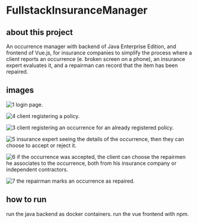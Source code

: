 # FullstackInsuranceManager

## about this project

An occurrence manager with backend of Java Enterprise Edition, and frontend of Vue.js, for insurance companies to simplify the process where a client reports an occurrence (e. broken screen on a phone), an insurance expert evaluates it, and a repairman can record that the item has been repaired.

## images

![1](https://user-images.githubusercontent.com/76527448/227513895-d898f3f9-c6ca-48ac-8971-0fde49371d81.PNG)
login page.


![4](https://user-images.githubusercontent.com/76527448/227513955-c3d72453-de62-42f5-a8ce-b3e5932c65de.PNG)
client registering a policy.


![3](https://user-images.githubusercontent.com/76527448/227513934-881a0264-77d2-4707-b499-a5ec297a9b73.PNG)
client registering an occurrence for an already registered policy.

![5](https://user-images.githubusercontent.com/76527448/227515773-4cd5e46a-f860-414a-a074-1642978aa26f.PNG)
insurance expert seeing the details of the occurrence, then they can choose to accept or reject it.

![6](https://user-images.githubusercontent.com/76527448/227515825-634bd774-b24b-4ef6-9031-675f4d8e0f7f.PNG)
if the occurrence was accepted, the client can choose the repairmen he associates to the occurrence, both from his insurance company or independent contractors.

![7](https://user-images.githubusercontent.com/76527448/227515832-2198c8f0-21a0-4da7-8d4d-6d36e5b646e3.PNG)
the repairman marks an occurrence as repaired.


## how to run
run the java backend as docker containers.
run the vue frontend with npm.
